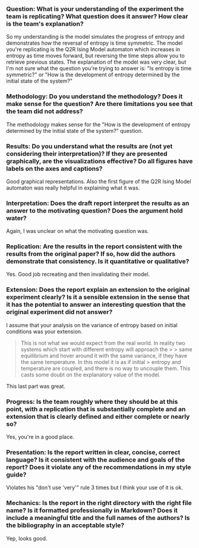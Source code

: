 ### Question:  What is your understanding of the experiment the team is replicating?  What question does it answer?  How clear is the team's explanation?

So my understanding is the model simulates the progress of entropy and demonstrates how the reversal of entropy is time symmetric. The model you're replicating is the Q2R Ising Model automaton which increases in entropy as time moves forward, but reversing the time steps allow you to retrieve previous states. The explanation of the model was very clear, but I'm not sure what the question you're trying to answer is: "Is entropy is time symmetric?" or "How is the development of entropy determined by the initial state of the system?"


### Methodology: Do you understand the methodology?  Does it make sense for the question?  Are there limitations you see that the team did not address?

The methodology makes sense for the "How is the development of entropy determined by the initial state of the system?" question.

### Results: Do you understand what the results are (not yet considering their interpretation)?  If they are presented graphically, are the visualizations effective?  Do all figures have labels on the axes and captions?

Good graphical representations. Also the first figure of the Q2R Ising Model automaton was really helpful in explaining what it was. 

### Interpretation: Does the draft report interpret the results as an answer to the motivating question?  Does the argument hold water?

Again, I was unclear on what the motivating question was. 

### Replication: Are the results in the report consistent with the results from the original paper?  If so, how did the authors demonstrate that consistency.  Is it quantitative or qualitative?

Yes. Good job recreating and then invalidating their model. 


### Extension: Does the report explain an extension to the original experiment clearly?  Is it a sensible extension in the sense that it has the potential to answer an interesting question that the original experiment did not answer?

I assume that your analysis on the variance of entropy based on initial conditions was your extension. 

> This is not what we would expect from the real world. In reality two systems which start with different entropy will approach the > > same equilibrium and hover around it with the same variance, if they have the same temperature. In this model it is as if initial > entropy and temperature are coupled, and there is no way to uncouple them. This casts some doubt on the explanatory value of the model.

This last part was great. 

### Progress: Is the team roughly where they should be at this point, with a replication that is substantially complete and an extension that is clearly defined and either complete or nearly so?

Yes, you're in a good place.

### Presentation: Is the report written in clear, concise, correct language?  Is it consistent with the audience and goals of the report?  Does it violate any of the recommendations in my style guide?

Violates his "don't use 'very'" rule 3 times but I think your use of it is ok. 

### Mechanics: Is the report in the right directory with the right file name?  Is it formatted professionally in Markdown?  Does it include a meaningful title and the full names of the authors?  Is the bibliography in an acceptable style? 

Yep, looks good.
